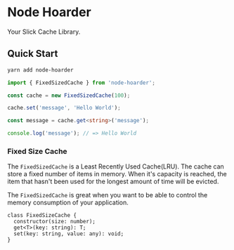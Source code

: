 # Node Hoarder

Your Slick Cache Library.

## Quick Start

```sh
yarn add node-hoarder
```

```ts
import { FixedSizedCache } from 'node-hoarder';

const cache = new FixedSizedCache(100);

cache.set('message', 'Hello World');

const message = cache.get<string>('message');

console.log('message'); // => Hello World
```

### Fixed Size Cache

The `FixedSizedCache` is a Least Recently Used Cache(LRU). The cache can store a
fixed number of items in memory. When it's capacity is reached, the item that
hasn't been used for the longest amount of time will be evicted.

The `FixedSizedCache` is great when you want to be able to control the memory
consumption of your application.

```
class FixedSizeCache {
  constructor(size: number);
  get<T>(key: string): T;
  set(key: string, value: any): void;
}
```
